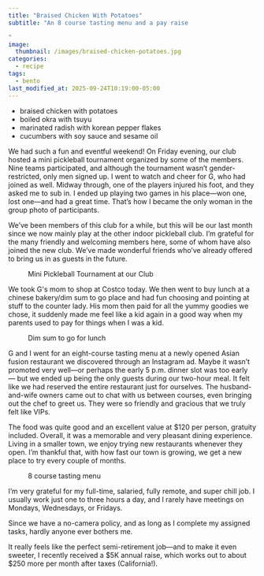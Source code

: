 ```yaml
---
title: "Braised Chicken With Potatoes"
subtitle: "An 8 course tasting menu and a pay raise

"
image: 
  thumbnail: /images/braised-chicken-potatoes.jpg
categories:
  - recipe
tags:
  - bento
last_modified_at: 2025-09-24T10:19:00-05:00
---
```


* braised chicken with potatoes
* boiled okra with tsuyu
* marinated radish with korean pepper flakes
* cucumbers with soy sauce and sesame oil

We had such a fun and eventful weekend! On Friday evening, our club hosted a mini pickleball tournament organized by some of the members. Nine teams participated, and although the tournament wasn’t gender-restricted, only men signed up. I went to watch and cheer for G, who had joined as well. Midway through, one of the players injured his foot, and they asked me to sub in. I ended up playing two games in his place—won one, lost one—and had a great time. That’s how I became the only woman in the group photo of participants.

We’ve been members of this club for a while, but this will be our last month since we now mainly play at the other indoor pickleball club. I’m grateful for the many friendly and welcoming members here, some of whom have also joined the new club. We’ve made wonderful friends who’ve already offered to bring us in as guests in the future.

<figure>
  <a href="#"><img src="{{ '/images/pickleball-tournament.jpg' | absolute_url }}" alt=""></a>
  <figcaption>Mini Pickleball Tournament at our Club</figcaption>
</figure> 

We took G's mom to shop at Costco today. We then went to buy lunch at a chinese bakery/dim sum to go place and had fun choosing and pointing at stuff to the counter lady. His mom then paid for all the yummy goodies we chose, it suddenly made me feel like a kid again in a good way when my parents used to pay for things when I was a kid.

<figure>
  <a href="#"><img src="{{ '/images/dim-sum-togo.jpg' | absolute_url }}" alt=""></a>
  <figcaption>Dim sum to go for lunch</figcaption>
</figure> 

G and I went for an eight-course tasting menu at a newly opened Asian fusion restaurant we discovered through an Instagram ad. Maybe it wasn’t promoted very well—or perhaps the early 5 p.m. dinner slot was too early — but we ended up being the only guests during our two-hour meal. It felt like we had reserved the entire restaurant just for ourselves. The husband-and-wife owners came out to chat with us between courses, even bringing out the chef to greet us. They were so friendly and gracious that we truly felt like VIPs.

The food was quite good and an excellent value at $120 per person, gratuity included. Overall, it was a memorable and very pleasant dining experience. Living in a smaller town, we enjoy trying new restaurants whenever they open. I’m thankful that, with how fast our town is growing, we get a new place to try every couple of months.

<figure>
  <a href="#"><img src="{{ '/images/tasting-menu.jpg' | absolute_url }}" alt=""></a>
  <figcaption>8 course tasting menu</figcaption>
</figure> 

I’m very grateful for my full-time, salaried, fully remote, and super chill job. I usually work just one to three hours a day, and I rarely have meetings on Mondays, Wednesdays, or Fridays.

Since we have a no-camera policy, and as long as I complete my assigned tasks, hardly anyone ever bothers me.

It really feels like the perfect semi-retirement job—and to make it even sweeter, I recently received a $5K annual raise, which works out to about $250 more per month after taxes (California!).